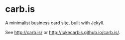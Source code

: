 # carb.is

A minimalist business card site, built with Jekyll.

See http://carb.is/ or http://lukecarbis.github.io/carb.is/.
